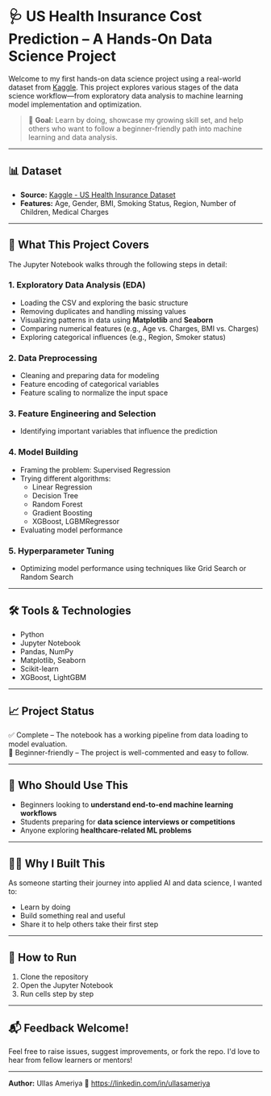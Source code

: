 # 🩺 US Health Insurance Cost Prediction – A Hands-On Data Science Project

Welcome to my first hands-on data science project using a real-world dataset from [Kaggle](https://www.kaggle.com/datasets/teertha/ushealthinsurancedataset). This project explores various stages of the data science workflow—from exploratory data analysis to machine learning model implementation and optimization.

> 🚀 **Goal:** Learn by doing, showcase my growing skill set, and help others who want to follow a beginner-friendly path into machine learning and data analysis.

---

## 📊 Dataset

- **Source:** [Kaggle - US Health Insurance Dataset](https://www.kaggle.com/datasets/teertha/ushealthinsurancedataset)
- **Features:** Age, Gender, BMI, Smoking Status, Region, Number of Children, Medical Charges

---

## 📘 What This Project Covers

The Jupyter Notebook walks through the following steps in detail:

### 1. Exploratory Data Analysis (EDA)
- Loading the CSV and exploring the basic structure
- Removing duplicates and handling missing values
- Visualizing patterns in data using **Matplotlib** and **Seaborn**
- Comparing numerical features (e.g., Age vs. Charges, BMI vs. Charges)
- Exploring categorical influences (e.g., Region, Smoker status)

### 2. Data Preprocessing
- Cleaning and preparing data for modeling
- Feature encoding of categorical variables
- Feature scaling to normalize the input space

### 3. Feature Engineering and Selection
- Identifying important variables that influence the prediction

### 4. Model Building
- Framing the problem: Supervised Regression
- Trying different algorithms:
  - Linear Regression
  - Decision Tree
  - Random Forest
  - Gradient Boosting
  - XGBoost, LGBMRegressor
- Evaluating model performance

### 5. Hyperparameter Tuning
- Optimizing model performance using techniques like Grid Search or Random Search

---

## 🛠 Tools & Technologies
- Python
- Jupyter Notebook
- Pandas, NumPy
- Matplotlib, Seaborn
- Scikit-learn
- XGBoost, LightGBM

---

## 📈 Project Status

✅ Complete – The notebook has a working pipeline from data loading to model evaluation.  
📘 Beginner-friendly – The project is well-commented and easy to follow.

---

## 🤝 Who Should Use This
- Beginners looking to **understand end-to-end machine learning workflows**
- Students preparing for **data science interviews or competitions**
- Anyone exploring **healthcare-related ML problems**

---

## 🙋‍♂️ Why I Built This

As someone starting their journey into applied AI and data science, I wanted to:
- Learn by doing
- Build something real and useful
- Share it to help others take their first step

---

## 📎 How to Run

1. Clone the repository
2. Open the Jupyter Notebook
3. Run cells step by step

---

## 📬 Feedback Welcome!

Feel free to raise issues, suggest improvements, or fork the repo. I'd love to hear from fellow learners or mentors!

---

**Author:** Ullas Ameriya
📧 https://linkedin.com/in/ullasameriya

